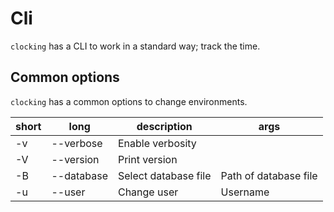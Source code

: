 # Cli

`clocking` has a CLI to work in a standard way; track the time.

## Common options

`clocking` has a common options to change environments.

| short | long       | description          | args                  |
|-------|------------|----------------------|-----------------------|
| -v    | --verbose  | Enable verbosity     |                       |
| -V    | --version  | Print version        |                       |
| -B    | --database | Select database file | Path of database file |
| -u    | --user     | Change user          | Username              |

